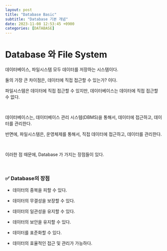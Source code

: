 ```yaml
---
layout: post
title: "Database Basic"
subtitle: "Database 기본 개념"
date: 2023-11-08 12:53:45 +0900
categories: [DATABASE]
---
```


# Database 와 File System

데이터베이스, 파일시스템 모두 데이터를 저장하는 시스템이다.

둘의 가장 큰 차이점은, 데이터에 직접 접근할 수 있는가? 이다.

파일시스템은 데이터에 직접 접근할 수 있지만, 데이터베이스는 데이터에 직접 접근할 수 없다.

<br>

데이터베이스는, 데이터베이스 관리 시스템(DBMS)을 통해서, 데이터에 접근하고, 데이터를 관리한다.

반면에, 파일시스템은, 운영체제를 통해서, 직접 데이터에 접근하고, 데이터를 관리한다.

<br>

이러한 점 때문에, Database 가 가지는 장점들이 있다.

<br>

### ✅ Database의 장점

- 데이터의 중복을 피할 수 있다.

- 데이터의 무결성을 보장할 수 있다.

- 데이터의 일관성을 유지할 수 있다.

- 데이터의 보안을 유지할 수 있다.

- 데이터를 표준화할 수 있다.

- 데이터의 효율적인 접근 및 관리가 가능하다.
